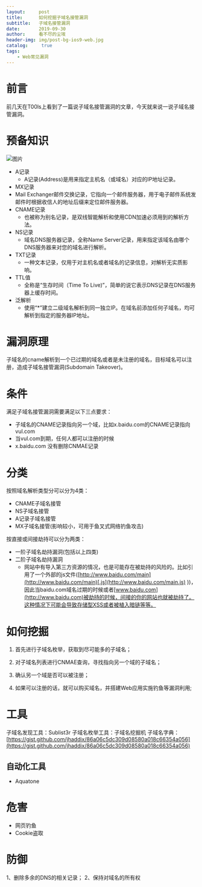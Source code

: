 ```yaml
---
layout:     post
title:      如何挖掘子域名接管漏洞
subtitle:   子域名接管漏洞
date:       2019-09-30
author:     看不尽的尘埃
header-img: img/post-bg-ios9-web.jpg
catalog: 	 true
tags:
    - Web常见漏洞
---
```

# 前言
前几天在T00ls上看到了一篇说子域名接管漏洞的文章，今天就来说一说子域名接管漏洞。
# 预备知识
![图片](../../../../img/Subdomain_Takeover_1.png)
* A记录
  * A记录(Address)是用来指定主机名（或域名）对应的IP地址记录。
* MX记录
* Mail Exchanger邮件交换记录，它指向一个邮件服务器，用于电子邮件系统发邮件时根据收信人的地址后缀来定位邮件服务器。﻿
* CNAME记录
  * 也被称为别名记录，是双线智能解析和使用CDN加速必须用到的解析方法。
* NS记录
  * 域名DNS服务器记录，全称Name Server记录，用来指定该域名由哪个DNS服务器来对您的域名进行解析。
* TXT记录
  * 一种文本记录，仅用于对主机名或者域名的记录信息，对解析无实质影响。
* TTL值
  * 全称是“生存时间（Time To Live)”，简单的说它表示DNS记录在DNS服务器上缓存时间。
* 泛解析
  * 使用“*”建立二级域名解析到同一独立IP。在域名前添加任何子域名，均可解析到指定的服务器IP地址。
  
# 漏洞原理
子域名的cname解析到一个已过期的域名或者是未注册的域名，目标域名可以注册，造成子域名接管漏洞(Subdomain Takeover)。

# 条件
满足子域名接管漏洞需要满足以下三点要求：
* 子域名的CNAME记录指向另一个域，比如x.baidu.com的CNAME记录指向vul.com
* 当vul.com到期，任何人都可以注册的时候
* x.baidu.com 没有删除CNMAE记录

# 分类
按照域名解析类型分可以分为4类：
* CNAME子域名接管
* NS子域名接管
* A记录子域名接管
* MX子域名接管(影响较小，可用于鱼叉式网络钓鱼攻击)

按直接或间接劫持可以分为两类：
* 一阶子域名劫持漏洞(包括以上四类)
* 二阶子域名劫持漏洞
  * 网站中有导入第三方资源的情况，也是可能存在被劫持的风险的。比如引用了一个外部的js文件([http://www.baidu.com/main](http://www.baidu.com/main)[.js](http://www.baidu.com/main.js)
))，因此当baidu.com域名过期的时候或者[www.baidu.com](http://www.baidu.com)被劫持的时候，间接的你的网站也就被劫持了。这种情况下可能会导致存储型XSS或者被植入暗链等等。

# 如何挖掘
1. 首先进行子域名枚举，获取到尽可能多的子域名；

2. 对子域名列表进行CNMAE查询，寻找指向另一个域的子域名；
3. 确认另一个域是否可以被注册；
4. 如果可以注册的话，就可以购买域名，并搭建Web应用实施钓鱼等漏洞利用;

# 工具
子域名发现工具：Sublist3r
子域名枚举工具：子域名挖掘机
子域名字典：[https://gist.github.com/jhaddix/86a06c5dc309d08580a018c66354a056](https://gist.github.com/jhaddix/86a06c5dc309d08580a018c66354a056)
## 自动化工具
* Aquatone

# 危害
* 网页钓鱼
* Cookie盗取
# 防御
1、删除多余的DNS的相关记录；
2、保持对域名的所有权








